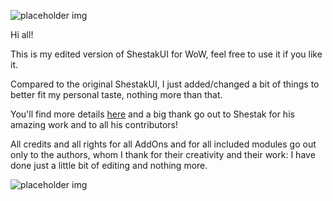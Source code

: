 ![placeholder img](http://i.imgur.com/AomUR.png "Logo")

Hi all!

This is my edited version of ShestakUI for WoW, feel free to use it if you like it.

Compared to the original ShestakUI, I just added/changed a bit of things to better fit my personal taste, nothing more than that.

You'll find more details [here](http://www.wowinterface.com/downloads/info21840-ShestakUI_OzEdit.html) and a big thank go out to Shestak for his amazing work and to all his contributors!

All credits and all rights for all AddOns and for all included modules go out only to the authors, whom I thank for their creativity and their work: I have done just a little bit of editing and nothing more. 

![placeholder img](http://i.imgur.com/hiWqkeO.jpg "Testing some settings...")